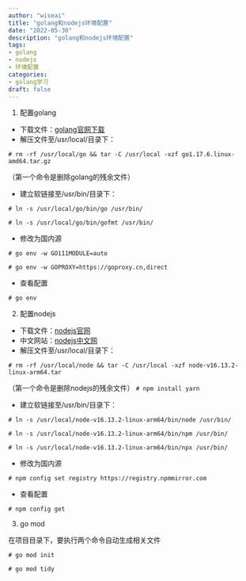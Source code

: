 ```yaml
---
author: "wiseai"
title: "golang和nodejs环境配置"
date: "2022-05-30"
description: "golang和nodejs环境配置"
tags:
- golang
- nodejs
- 环境配置
categories:
- golang学习
draft: false
---
```


1. 配置golang
* 下载文件：[golang官网下载](https://golang.google.cn/dl/ "golang官网下载")
* 解压文件至/usr/local/目录下：

`# rm -rf /usr/local/go && tar -C /usr/local -xzf go1.17.6.linux-amd64.tar.gz`

（第一个命令是删除golang的残余文件）
* 建立软链接至/usr/bin/目录下：

`# ln -s /usr/local/go/bin/go /usr/bin/`

`# ln -s /usr/local/go/bin/gofmt /usr/bin/`
* 修改为国内源

`# go env -w GO111MODULE=auto `

`# go env -w GOPROXY=https://goproxy.cn,direct`
* 查看配置

`# go env`

2. 配置nodejs
* 下载文件：[nodejs官网](https://nodejs.org/zh-cn/ "nodejs官网")
* 中文网站：[nodejs中文网](http://nodejs.cn/download/)
* 解压文件至/usr/local/目录下：

`# rm -rf /usr/local/node && tar -C /usr/local -xzf node-v16.13.2-linux-arm64.tar`

（第一个命令是删除nodejs的残余文件）
`# npm install yarn`
* 建立软链接至/usr/bin/目录下：

`# ln -s /usr/local/node-v16.13.2-linux-arm64/bin/node /usr/bin/`

`# ln -s /usr/local/node-v16.13.2-linux-arm64/bin/npm /usr/bin/`

`# ln -s /usr/local/node-v16.13.2-linux-arm64/bin/npx /usr/bin/`
* 修改为国内源

`# npm config set registry https://registry.npmmirror.com`
* 查看配置

`# npm config get`

3. go mod

在项目目录下，要执行两个命令自动生成相关文件

`# go mod init`

`# go mod tidy`